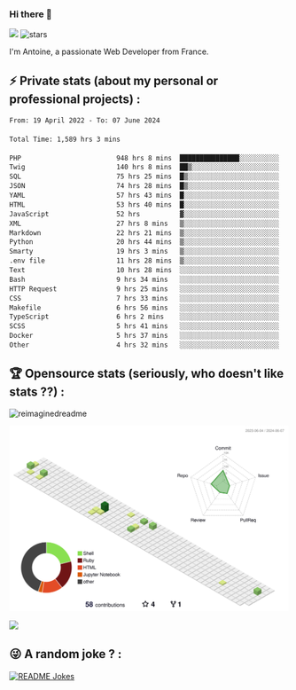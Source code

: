 ### Hi there 👋

![](https://komarev.com/ghpvc/?username=niotna)
<img src="https://img.shields.io/github/stars/niotna?label=Stars" alt="stars">

I'm Antoine, a passionate Web Developer from France.

## :zap: Private stats (about my personal or professional projects) : 

<!--START_SECTION:waka-->

```txt
From: 19 April 2022 - To: 07 June 2024

Total Time: 1,589 hrs 3 mins

PHP                        948 hrs 8 mins  ███████████████░░░░░░░░░░   59.67 %
Twig                       140 hrs 8 mins  ██▒░░░░░░░░░░░░░░░░░░░░░░   08.82 %
SQL                        75 hrs 25 mins  █▒░░░░░░░░░░░░░░░░░░░░░░░   04.75 %
JSON                       74 hrs 28 mins  █▒░░░░░░░░░░░░░░░░░░░░░░░   04.69 %
YAML                       57 hrs 43 mins  █░░░░░░░░░░░░░░░░░░░░░░░░   03.63 %
HTML                       53 hrs 40 mins  █░░░░░░░░░░░░░░░░░░░░░░░░   03.38 %
JavaScript                 52 hrs          ▓░░░░░░░░░░░░░░░░░░░░░░░░   03.27 %
XML                        27 hrs 8 mins   ▒░░░░░░░░░░░░░░░░░░░░░░░░   01.71 %
Markdown                   22 hrs 21 mins  ▒░░░░░░░░░░░░░░░░░░░░░░░░   01.41 %
Python                     20 hrs 44 mins  ▒░░░░░░░░░░░░░░░░░░░░░░░░   01.31 %
Smarty                     19 hrs 3 mins   ▒░░░░░░░░░░░░░░░░░░░░░░░░   01.20 %
.env file                  11 hrs 28 mins  ▒░░░░░░░░░░░░░░░░░░░░░░░░   00.72 %
Text                       10 hrs 28 mins  ░░░░░░░░░░░░░░░░░░░░░░░░░   00.66 %
Bash                       9 hrs 34 mins   ░░░░░░░░░░░░░░░░░░░░░░░░░   00.60 %
HTTP Request               9 hrs 25 mins   ░░░░░░░░░░░░░░░░░░░░░░░░░   00.59 %
CSS                        7 hrs 33 mins   ░░░░░░░░░░░░░░░░░░░░░░░░░   00.48 %
Makefile                   6 hrs 56 mins   ░░░░░░░░░░░░░░░░░░░░░░░░░   00.44 %
TypeScript                 6 hrs 2 mins    ░░░░░░░░░░░░░░░░░░░░░░░░░   00.38 %
SCSS                       5 hrs 41 mins   ░░░░░░░░░░░░░░░░░░░░░░░░░   00.36 %
Docker                     5 hrs 37 mins   ░░░░░░░░░░░░░░░░░░░░░░░░░   00.35 %
Other                      4 hrs 32 mins   ░░░░░░░░░░░░░░░░░░░░░░░░░   00.29 %
```

<!--END_SECTION:waka-->

## :trophy: Opensource stats (seriously, who doesn't like stats ??) : 

<!---
[![Top Langs](https://github-readme-stats.vercel.app/api/top-langs/?username=niotna)](https://github.com/anuraghazra/github-readme-stats) 
-->
<img src="https://myreadme.vercel.app/api/embed/niotna?panels=userstatistics,toprepositories,toplanguages,commitgraph" alt="reimaginedreadme" />

![](./profile-3d-contrib/profile-green-animate.svg)

<img src="https://github-profile-trophy.vercel.app/?username=niotna&theme=juicyfresh&no-bg=true" />

## :stuck_out_tongue_winking_eye: A random joke ? : 

<a href="https://readme-jokes.vercel.app"><img align="center" src="https://readme-jokes.vercel.app/api" alt="README Jokes"></a>
